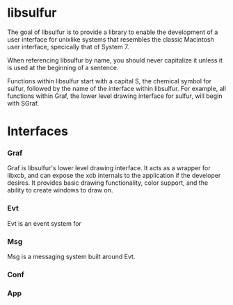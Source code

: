 libsulfur
=====

The goal of libsulfur is to provide a library to enable the development of a user interface for unixlike systems that resembles the classic Macintosh user interface, specically that of System 7.

When referencing libsulfur by name, you should never capitalize it unless it is used at the beginning of a sentence.

Functions within libsulfur start with a capital S, the chemical symbol for sulfur, followed by the name of the interface within libsulfur. For example, all functions within Graf, the lower level drawing interface for sulfur, will begin with SGraf.


Interfaces
==========

### Graf

Graf is libsulfur's lower level drawing interface. It acts as a wrapper for libxcb, and can expose the xcb internals to the application if the developer desires. It provides basic drawing functionality, color support, and the ability to create windows to draw on.

### Evt

Evt is an event system for

### Msg

Msg is a messaging system built around Evt.

### Conf

### App